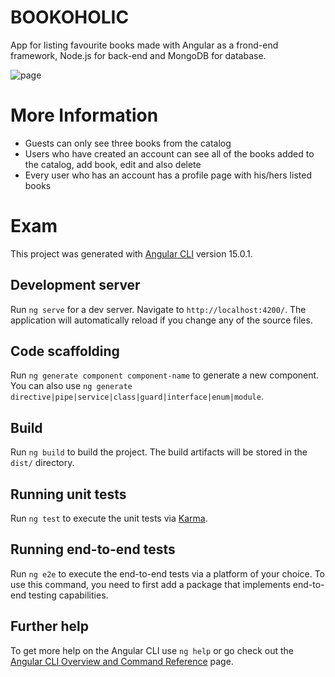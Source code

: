 # BOOKOHOLIC
App for listing favourite books made with Angular as a frond-end framework, Node.js for back-end and MongoDB for database.


![page](https://user-images.githubusercontent.com/102182400/208155786-7a322b5c-ff60-4a87-9512-1e457b00413d.png)


# More Information
- Guests can only see three books from the catalog
- Users who have created an account can see all of the books added to the catalog, add book, edit and also delete
- Every user who has an account has a profile page with his/hers listed books



# Exam

This project was generated with [Angular CLI](https://github.com/angular/angular-cli) version 15.0.1.

## Development server

Run `ng serve` for a dev server. Navigate to `http://localhost:4200/`. The application will automatically reload if you change any of the source files.

## Code scaffolding

Run `ng generate component component-name` to generate a new component. You can also use `ng generate directive|pipe|service|class|guard|interface|enum|module`.

## Build

Run `ng build` to build the project. The build artifacts will be stored in the `dist/` directory.

## Running unit tests

Run `ng test` to execute the unit tests via [Karma](https://karma-runner.github.io).

## Running end-to-end tests

Run `ng e2e` to execute the end-to-end tests via a platform of your choice. To use this command, you need to first add a package that implements end-to-end testing capabilities.

## Further help

To get more help on the Angular CLI use `ng help` or go check out the [Angular CLI Overview and Command Reference](https://angular.io/cli) page.

